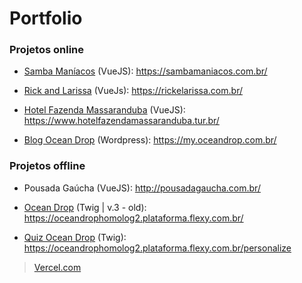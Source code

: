 # Portfolio

### Projetos online

* [Samba Maníacos](https://sambamaniacos.com.br/) (VueJS): 
https://sambamaniacos.com.br/ 

* [Rick and Larissa](https://rickelarissa.com.br/) (VueJs):
https://rickelarissa.com.br/

* [Hotel Fazenda Massaranduba](https://www.hotelfazendamassaranduba.tur.br/) (VueJS):
https://www.hotelfazendamassaranduba.tur.br/

* [Blog Ocean Drop](https://my.oceandrop.com.br/) (Wordpress):
https://my.oceandrop.com.br/

### Projetos offline

* Pousada Gaúcha (VueJS):
http://pousadagaucha.com.br/

* [Ocean Drop](https://oceandrophomolog2.plataforma.flexy.com.br/) (Twig | v.3 - old):
https://oceandrophomolog2.plataforma.flexy.com.br/

* [Quiz Ocean Drop](https://oceandrophomolog2.plataforma.flexy.com.br/personalize) (Twig):
https://oceandrophomolog2.plataforma.flexy.com.br/personalize


> [Vercel.com](https://vercel.com/)